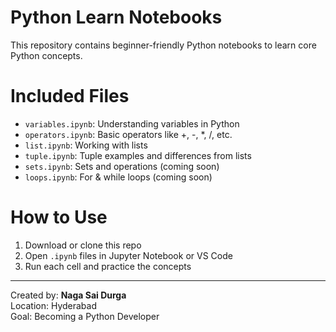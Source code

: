 # Python Learn Notebooks 

This repository contains beginner-friendly Python notebooks to learn core Python concepts.

# Included Files

- `variables.ipynb`: Understanding variables in Python
- `operators.ipynb`: Basic operators like +, -, *, /, etc.
- `list.ipynb`: Working with lists
- `tuple.ipynb`: Tuple examples and differences from lists
- `sets.ipynb`: Sets and operations (coming soon)
- `loops.ipynb`: For & while loops (coming soon)

#  How to Use

1. Download or clone this repo
2. Open `.ipynb` files in Jupyter Notebook or VS Code
3. Run each cell and practice the concepts

---

 Created by: **Naga Sai Durga**  
 Location: Hyderabad  
 Goal: Becoming a Python Developer 
